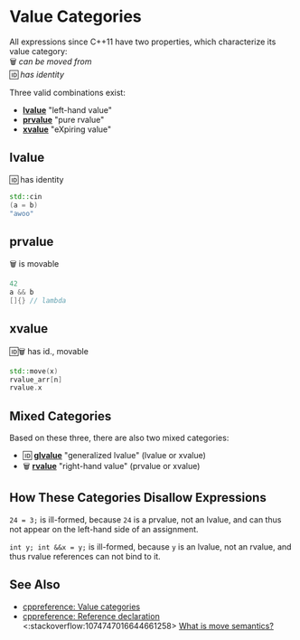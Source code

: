 # Value Categories

All expressions since C++11 have two properties, which characterize its value category:<br>
:wastebasket: *can be moved from*<br>
:id: *has identity*

Three valid combinations exist:
- **[lvalue](https://en.cppreference.com/w/cpp/language/value_category#lvalue)** "left-hand value"
- **[prvalue](https://en.cppreference.com/w/cpp/language/value_category#prvalue)** "pure rvalue"
- **[xvalue](https://en.cppreference.com/w/cpp/language/value_category#xvalue)** "eXpiring value"

<!-- inline -->
## lvalue
:id: has identity
```cpp
std::cin
(a = b)
"awoo"
```

<!-- inline -->
## prvalue
:wastebasket: is movable
```cpp
42
a && b
[]{} // lambda
```

<!-- inline -->
## xvalue
:id::wastebasket: has id., movable
```cpp
std::move(x)
rvalue_arr[n]
rvalue.x
```

## Mixed Categories
Based on these three, there are also two mixed categories:
- :id: **[glvalue](https://en.cppreference.com/w/cpp/language/value_category#glvalue)** "generalized lvalue" (lvalue or xvalue)
- :wastebasket: **[rvalue](https://en.cppreference.com/w/cpp/language/value_category#rvalue)** "right-hand value" (prvalue or xvalue)

## How These Categories Disallow Expressions
`24 = 3;` is ill-formed, because `24` is a prvalue, not an lvalue,
and can thus not appear on the left-hand side of an assignment.

`int y; int &&x = y;` is ill-formed, because `y` is an lvalue, not an rvalue,
and thus rvalue references can not bind to it.

## See Also
- [cppreference: Value categories](https://en.cppreference.com/w/cpp/language/value_category)
- [cppreference: Reference declaration](https://en.cppreference.com/w/cpp/language/reference)<br>
<:stackoverflow:1074747016644661258>
[What is move semantics?](https://stackoverflow.com/q/3106110/5740428)
